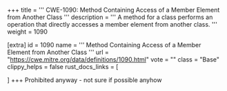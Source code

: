 +++
title = '''
CWE-1090: Method Containing Access of a Member Element from Another Class
'''
description	= '''
A method for a class performs an operation that directly accesses a member element from another class.
'''
weight = 1090

[extra]
id = 1090
name = '''
Method Containing Access of a Member Element from Another Class
'''
url = "https://cwe.mitre.org/data/definitions/1090.html"
vote = ""
class = "Base"
clippy_helps = false
rust_docs_links = [
	
]
+++
Prohibited anyway - not sure if possible anyhow
